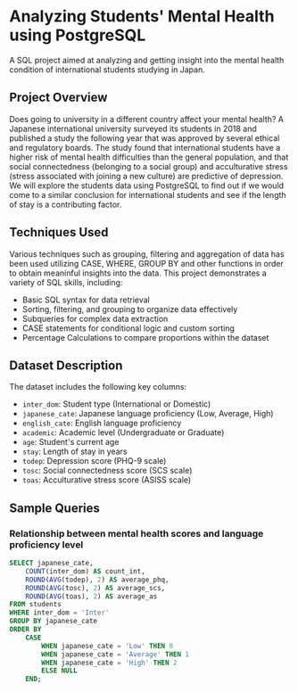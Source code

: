 # Analyzing Students' Mental Health using PostgreSQL
A SQL project aimed at analyzing and getting insight into the mental health condition of international students studying in Japan.

## Project Overview
Does going to university in a different country affect your mental health? A Japanese international university surveyed its students in 2018 and published a study the following year that was approved by several ethical and regulatory boards. The study found that international students have a higher risk of mental health difficulties than the general population, and that social connectedness (belonging to a social group) and acculturative stress (stress associated with joining a new culture) are predictive of depression.
We will explore the students data using PostgreSQL to find out if we would come to a similar conclusion for international students and see if the length of stay is a contributing factor.

## Techniques Used
Various techniques such as grouping, filtering and aggregation of data has been used utilizing CASE, WHERE, GROUP BY and other functions in order to obtain meaninful insights into the data. This project demonstrates a variety of SQL skills, including:
- Basic SQL syntax for data retrieval
- Sorting, filtering, and grouping to organize data effectively
- Subqueries for complex data extraction
- CASE statements for conditional logic and custom sorting
- Percentage Calculations to compare proportions within the dataset

## Dataset Description
The dataset includes the following key columns:
- `inter_dom`: Student type (International or Domestic)
- `japanese_cate`: Japanese language proficiency (Low, Average, High)
- `english_cate`: English language proficiency
- `academic`: Academic level (Undergraduate or Graduate)
- `age`: Student's current age
- `stay`: Length of stay in years
- `todep`: Depression score (PHQ-9 scale)
- `tosc`: Social connectedness score (SCS scale)
- `toas`: Acculturative stress score (ASISS scale)

## Sample Queries
### Relationship between mental health scores and language proficiency level
```sql
SELECT japanese_cate,
	COUNT(inter_dom) AS count_int,
	ROUND(AVG(todep), 2) AS average_phq,
	ROUND(AVG(tosc), 2) AS average_scs,
	ROUND(AVG(toas), 2) AS average_as
FROM students
WHERE inter_dom = 'Inter'
GROUP BY japanese_cate
ORDER BY 
	CASE 
		WHEN japanese_cate = 'Low' THEN 0
		WHEN japanese_cate = 'Average' THEN 1
		WHEN japanese_cate = 'High' THEN 2
		ELSE NULL
	END;
```
